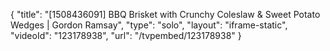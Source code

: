 {
    "title": "[1508436091] BBQ Brisket with Crunchy Coleslaw & Sweet Potato Wedges | Gordon Ramsay",
    "type": "solo",
    "layout": "iframe-static",
    "videoId": "123178938",
    "url": "\/tvpembed\/123178938"
}